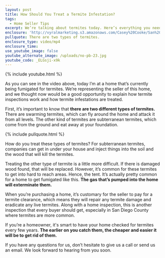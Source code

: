```yaml
---
layout: post
title: How Should You Treat a Termite Infestation?
tags:
  - Home Seller Tips
excerpt: We’re talking about termites today. Here’s everything you need to know.
enclosure: 'http://vyralmarketing.s3.amazonaws.com/Casey%20Cooke/San%20Diego%20Real%20Estate%20Agent-%20How%20Should%20You%20Treat%20a%20Termite%20Infestation%253F.mp4'
pullquote: There are two types of termites.
enclosure_type: video/mp4
enclosure_time:
use_youtube_image: false
youtube_alternate_image: /uploads/no-pb-23.jpg
youtube_code: _ELGsji-x9k
---
```



{% include youtube.html %}

As you can see in the video above, today I’m at a home that’s currently being fumigated for termites. We’re representing the seller of this home, and we thought now would be a good opportunity to explain how termite inspections work and how termite infestations are treated.

First, it’s important to know that **there are two different types of termites.** There are swarming termites, which can fly around the home and attack it from all levels. The other kind of termites are subterranean termites, which come from the ground and eat away at your foundation.

{% include pullquote.html %}

How do you treat these types of termites? For subterranean termites, companies can get in under your house and inject things into the soil and the wood that will kill the termites.

Treating the other type of termite is a little more difficult. If there is damaged wood found, that will be replaced. However, it’s common for these termites to get into hard to reach areas. Hence, the tent. It’s actually pretty common for a home to get fumigated like this. **The gas that’s pumped into the home will exterminate them.**

When you’re purchasing a home, it’s customary for the seller to pay for a termite clearance, which means they will repair any termite damage and eradicate any live termites. Along with a home inspection, this is another inspection that every buyer should get, especially in San Diego County where termites are more common.

If you’re a homeowner, it's smart to have your home checked for termites every few years. **The earlier on you catch them, the cheaper and easier it will be to get rid of them.**

If you have any questions for us, don’t hesitate to give us a call or send us an email. We look forward to hearing from you soon.